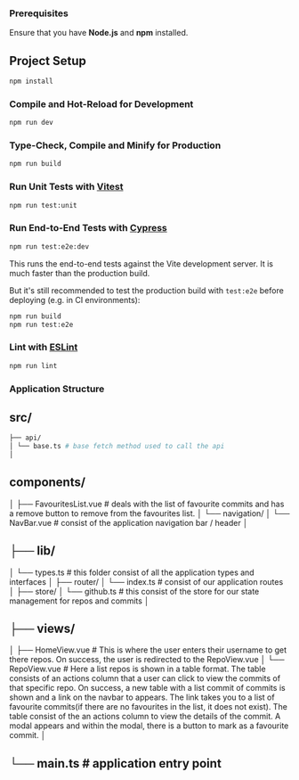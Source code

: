 ### Prerequisites

Ensure that you have **Node.js** and **npm** installed.

## Project Setup

```sh
npm install
```

### Compile and Hot-Reload for Development

```sh
npm run dev
```

### Type-Check, Compile and Minify for Production

```sh
npm run build
```

### Run Unit Tests with [Vitest](https://vitest.dev/)

```sh
npm run test:unit
```

### Run End-to-End Tests with [Cypress](https://www.cypress.io/)

```sh
npm run test:e2e:dev
```

This runs the end-to-end tests against the Vite development server.
It is much faster than the production build.

But it's still recommended to test the production build with `test:e2e` before deploying (e.g. in CI environments):

```sh
npm run build
npm run test:e2e
```

### Lint with [ESLint](https://eslint.org/)

```sh
npm run lint
```

### Application Structure

## src/

```sh
├── api/
│ └── base.ts # base fetch method used to call the api
│
```

## components/

│ ├── FavouritesList.vue # deals with the list of favourite commits and has a remove button to remove from the favourites list.
│ └── navigation/
│ └── NavBar.vue # consist of the application navigation bar / header
│

## ├── lib/

│ └── types.ts # this folder consist of all the application types and interfaces
│
├── router/
│ └── index.ts # consist of our application routes
│
├── store/
│ └── github.ts # this consist of the store for our state management for repos and commits
│

## ├── views/

│ ├── HomeView.vue # This is where the user enters their username to get there repos. On success, the user is redirected to the RepoView.vue
│ └── RepoView.vue # Here a list repos is shown in a table format. The table consists of an actions column that a user can click to view the commits of that specific repo. On success, a new table with a list commit of commits is shown and a link on the navbar to appears. The link takes you to a list of favourite commits(if there are no favourites in the list, it does not exist). The table consist of the an actions column to view the details of the commit.
A modal appears and within the modal, there is a button to mark as a favourite commit.
│

## └── main.ts # application entry point
